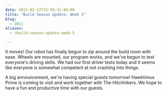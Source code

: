 ```yaml
---
date: 2011-02-12T15:59:31-04:00
title: "Build Season Update: Week 5"
blog:
  - 2011
aliases:
  - /build-season-update-week-5

---
```


It moves! Our robot has finally begun to zip around the build room with ease.
Wheels are mounted, our program works, and we've begun to test everyone's
driving skills. We had our first driver tests today and it seems like everyone
is somewhat competent at not crashing into things.

A big announcement, we're having special guests tomorrow! Hawktimus Prime is
coming to visit and work together with The Hitchhikers. We hope to have a fun
and productive time with our guests.
